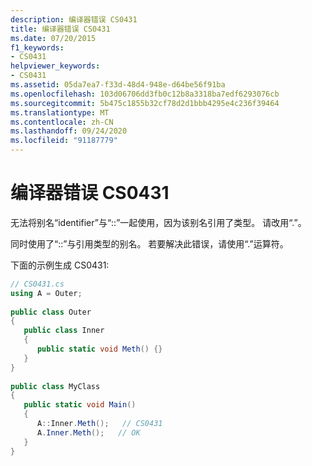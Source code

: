 ```yaml
---
description: 编译器错误 CS0431
title: 编译器错误 CS0431
ms.date: 07/20/2015
f1_keywords:
- CS0431
helpviewer_keywords:
- CS0431
ms.assetid: 05da7ea7-f33d-48d4-948e-d64be56f91ba
ms.openlocfilehash: 103d06706dd3fb0c12b8a3318ba7edf6293076cb
ms.sourcegitcommit: 5b475c1855b32cf78d2d1bbb4295e4c236f39464
ms.translationtype: MT
ms.contentlocale: zh-CN
ms.lasthandoff: 09/24/2020
ms.locfileid: "91187779"
---
```

# <a name="compiler-error-cs0431"></a>编译器错误 CS0431

无法将别名“identifier”与“::”一起使用，因为该别名引用了类型。 请改用“.”。  
  
 同时使用了“::”与引用类型的别名。 若要解决此错误，请使用“.”运算符。  
  
 下面的示例生成 CS0431:  
  
```csharp  
// CS0431.cs  
using A = Outer;  
  
public class Outer
{  
   public class Inner
   {  
      public static void Meth() {}  
   }  
}  
  
public class MyClass  
{  
   public static void Main()  
   {  
      A::Inner.Meth();   // CS0431  
      A.Inner.Meth();   // OK  
   }  
}  
```
